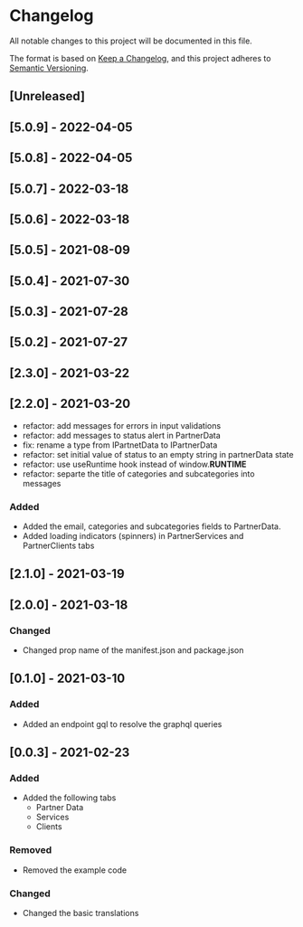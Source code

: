 # Changelog

All notable changes to this project will be documented in this file.

The format is based on [Keep a Changelog](https://keepachangelog.com/en/1.0.0/),
and this project adheres to [Semantic Versioning](https://semver.org/spec/v2.0.0.html).

## [Unreleased]

## [5.0.9] - 2022-04-05

## [5.0.8] - 2022-04-05

## [5.0.7] - 2022-03-18

## [5.0.6] - 2022-03-18

## [5.0.5] - 2021-08-09

## [5.0.4] - 2021-07-30

## [5.0.3] - 2021-07-28

## [5.0.2] - 2021-07-27

## [2.3.0] - 2021-03-22

## [2.2.0] - 2021-03-20

- refactor: add messages for errors in input validations
- refactor: add messages to status alert in PartnerData
- fix: rename a type from IPartnetData to IPartnerData
- refactor: set initial value of status to an empty string in partnerData state
- refactor: use useRuntime hook instead of window.**RUNTIME**
- refactor: separte the title of categories and subcategories into messages

### Added

- Added the email, categories and subcategories fields to PartnerData.
- Added loading indicators (spinners) in PartnerServices and PartnerClients tabs

## [2.1.0] - 2021-03-19

## [2.0.0] - 2021-03-18

### Changed

- Changed prop name of the manifest.json and package.json

## [0.1.0] - 2021-03-10

### Added

- Added an endpoint gql to resolve the graphql queries

## [0.0.3] - 2021-02-23

### Added

- Added the following tabs
  - Partner Data
  - Services
  - Clients

### Removed

- Removed the example code

### Changed

- Changed the basic translations
